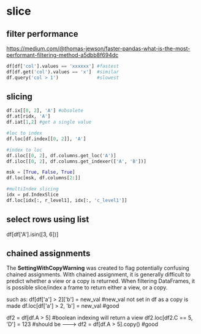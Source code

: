 # slice

## filter performance
https://medium.com/@thomas-jewson/faster-pandas-what-is-the-most-performant-filtering-method-a5dbb8f694dc
```py
df[df['col'].values == 'xxxxxx'] #fastest
df[df.get('col').values == 'x']  #similar
df.query('col > 1')              #slowest
```

## slicing
```py
df.ix[[0, 2], 'A'] #obsolete
df.at[ridx, 'A']
df.iat[1,2] #get a single value

#loc to index
df.loc[df.index[[0, 2]], 'A']

#index to loc
df.iloc[[0, 2], df.columns.get_loc('A')]
df.iloc[[0, 2], df.columns.get_indexer(['A', 'B'])]

msk = [True, False, True]
df.loc[msk, df.columns[2:]]

#multiIndex slicing
idx = pd.IndexSlice
df.loc[idx[:, r_level1], idx[:, 'c_level1']]
```

## select rows using list
  df[df['A'].isin([3, 6])]

## chained assignments
The **SettingWithCopyWarning** was created to flag potentially confusing chained assignments. With chained assignment, it is generally difficult to predict whether a view or a copy is returned. When filtering DataFrames, it is possible slice/index a frame to return either a view, or a copy.

such as:
  df[df['a'] > 2]['b'] = new_val     #new_val not set in df as a copy is made
  df.loc[df['a'] > 2, 'b'] = new_val #good

  df2 = df[df.A > 5]                 #boolean indexing will return a view
  df2.loc[df2.C == 5, 'D'] = 123     #should be --->
  df2 = df[df.A > 5].copy()          #good
